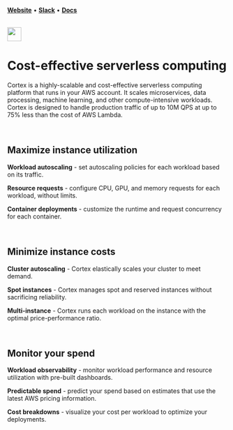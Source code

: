 **[Website](https://www.cortex.dev)** • **[Slack](https://community.cortex.dev)** • **[Docs](https://docs.cortex.dev)**

<br>

<img src='https://s3-us-west-2.amazonaws.com/cortex-public/logo.png' height='32'>

<br>

# Cost-effective serverless computing

Cortex is a highly-scalable and cost-effective serverless computing platform that runs in your AWS account. It scales microservices, data processing, machine learning, and other compute-intensive workloads. Cortex is designed to handle production traffic of up to 10M QPS at up to 75% less than the cost of AWS Lambda.

<br>

## Maximize instance utilization

**Workload autoscaling** - set autoscaling policies for each workload based on its traffic.

**Resource requests** - configure CPU, GPU, and memory requests for each workload, without limits.

**Container deployments** - customize the runtime and request concurrency for each container.

<br>

## Minimize instance costs

**Cluster autoscaling** - Cortex elastically scales your cluster to meet demand.

**Spot instances** - Cortex manages spot and reserved instances without sacrificing reliability.

**Multi-instance** - Cortex runs each workload on the instance with the optimal price-performance ratio.

<br>

## Monitor your spend

**Workload observability** - monitor workload performance and resource utilization with pre-built dashboards.

**Predictable spend** - predict your spend based on estimates that use the latest AWS pricing information.

**Cost breakdowns** - visualize your cost per workload to optimize your deployments.
